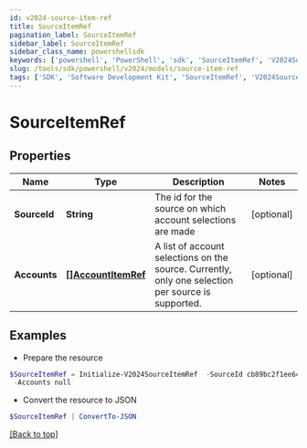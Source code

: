 ```yaml
---
id: v2024-source-item-ref
title: SourceItemRef
pagination_label: SourceItemRef
sidebar_label: SourceItemRef
sidebar_class_name: powershellsdk
keywords: ['powershell', 'PowerShell', 'sdk', 'SourceItemRef', 'V2024SourceItemRef'] 
slug: /tools/sdk/powershell/v2024/models/source-item-ref
tags: ['SDK', 'Software Development Kit', 'SourceItemRef', 'V2024SourceItemRef']
---
```



# SourceItemRef

## Properties

Name | Type | Description | Notes
------------ | ------------- | ------------- | -------------
**SourceId** | **String** | The id for the source on which account selections are made | [optional] 
**Accounts** | [**[]AccountItemRef**](account-item-ref) | A list of account selections on the source. Currently, only one selection per source is supported. | [optional] 

## Examples

- Prepare the resource
```powershell
$SourceItemRef = Initialize-V2024SourceItemRef  -SourceId cb89bc2f1ee6445fbea12224c526ba3a `
 -Accounts null
```

- Convert the resource to JSON
```powershell
$SourceItemRef | ConvertTo-JSON
```


[[Back to top]](#) 

